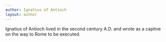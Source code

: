 ```yaml
---
author: Ignatius of Antioch
layout: author
---
```

Ignatius of Antioch lived in the second century A.D. and wrote as a captive on the way to Rome to be executed.